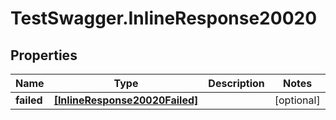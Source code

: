 # TestSwagger.InlineResponse20020

## Properties

Name | Type | Description | Notes
------------ | ------------- | ------------- | -------------
**failed** | [**[InlineResponse20020Failed]**](InlineResponse20020Failed.md) |  | [optional] 


